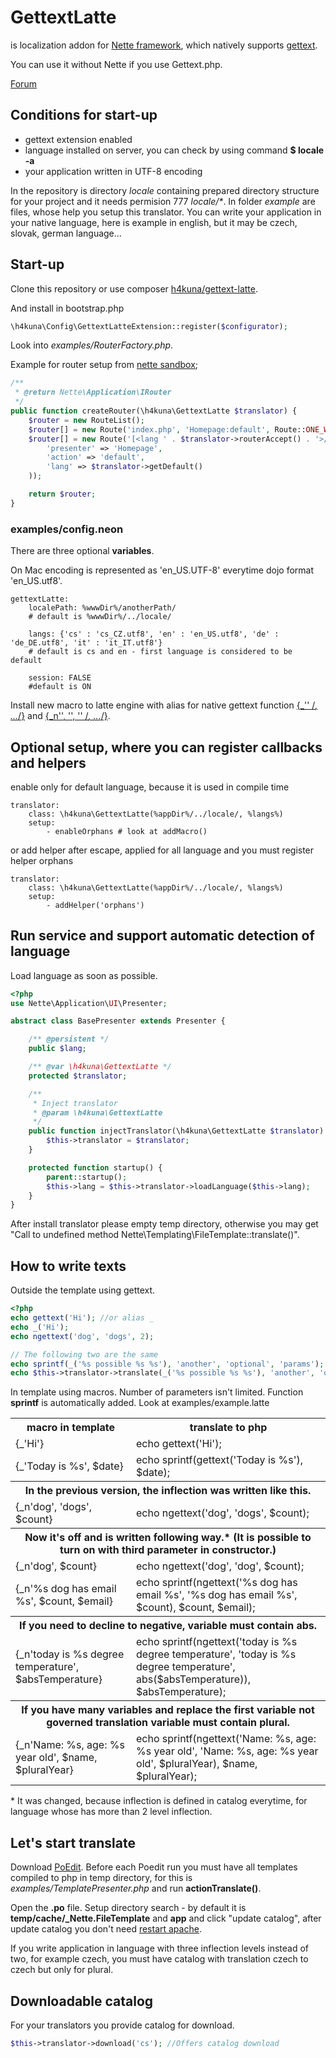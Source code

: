 GettextLatte
===========

is localization addon for [Nette framework](http://nette.org/), which natively supports [gettext](http://php.net/manual/en/book.gettext.php).

You can use it without Nette if you use Gettext.php.

[Forum](http://forum.nette.org/cs/12021-gettext-na-100-v-sablonach#p86467)

Conditions for start-up
----------------------
* gettext extension enabled
* language installed on server, you can check by using command **$ locale -a**
* your application written in UTF-8 encoding

In the repository is directory _locale_ containing prepared directory structure for your project and it needs permision 777 _locale/*_. In folder _example_ are files, whose help you setup this translator. You can write your application in your native language, here is example in english, but it may be czech, slovak, german language...

Start-up
---------------------
Clone this repository or use composer [h4kuna/gettext-latte](https://packagist.org/packages/h4kuna/gettext-latte).

And install in bootstrap.php
```php
\h4kuna\Config\GettextLatteExtension::register($configurator);
```

Look into _examples/RouterFactory.php_.

Example for router setup from [nette sandbox](https://github.com/nette/sandbox/blob/master/app/router/RouterFactory.php);
```php
/**
 * @return Nette\Application\IRouter
 */
public function createRouter(\h4kuna\GettextLatte $translator) {
    $router = new RouteList();
    $router[] = new Route('index.php', 'Homepage:default', Route::ONE_WAY);
    $router[] = new Route('[<lang ' . $translator->routerAccept() . '>/]<presenter>/<action>/[<id>/]', array(
        'presenter' => 'Homepage',
        'action' => 'default',
        'lang' => $translator->getDefault()
    ));

    return $router;
}
```

### examples/config.neon
There are three optional **variables**.

On Mac encoding is represented as 'en_US.UTF-8' everytime dojo format 'en_US.utf8'.
```
gettextLatte:
    localePath: %wwwDir%/anotherPath/
    # default is %wwwDir%/../locale/

    langs: {'cs' : 'cs_CZ.utf8', 'en' : 'en_US.utf8', 'de' : 'de_DE.utf8', 'it' : 'it_IT.utf8'}
    # default is cs and en - first language is considered to be default

    session: FALSE
    #default is ON
```

Install new macro to latte engine with alias for native gettext function [{_'' /*, ...*/}](http://www.php.net/manual/en/function.gettext.php) and [{_n'', '', '' /*, ...*/}](http://www.php.net/manual/en/function.ngettext.php).


Optional setup, where you can register callbacks and helpers
-------------------
enable only for default language, because it is used in compile time
```
translator:
    class: \h4kuna\GettextLatte(%appDir%/../locale/, %langs%)
    setup:
        - enableOrphans # look at addMacro()
```
or add helper after escape, applied for all language and you must register helper orphans
```
translator:
    class: \h4kuna\GettextLatte(%appDir%/../locale/, %langs%)
    setup:
        - addHelper('orphans')
```

Run service and support automatic detection of language
-------------------
Load language as soon as possible.

```php
<?php
use Nette\Application\UI\Presenter;

abstract class BasePresenter extends Presenter {

    /** @persistent */
    public $lang;

    /** @var \h4kuna\GettextLatte */
    protected $translator;

    /**
     * Inject translator
     * @param \h4kuna\GettextLatte
     */
    public function injectTranslator(\h4kuna\GettextLatte $translator) {
        $this->translator = $translator;
    }

    protected function startup() {
        parent::startup();
        $this->lang = $this->translator->loadLanguage($this->lang);
    }
}
```

After install translator please empty temp directory, otherwise you may get "Call to undefined method Nette\Templating\FileTemplate::translate()".

How to write texts
---------------
Outside the template using gettext.

```php
<?php
echo gettext('Hi'); //or alias _
echo _('Hi');
echo ngettext('dog', 'dogs', 2);

// The following two are the same
echo sprintf(_('%s possible %s %s'), 'another', 'optional', 'params'); // is faster
echo $this->translator->translate(_('%s possible %s %s'), 'another', 'optional', 'params');

```

In template using macros. Number of parameters isn't limited. Function **sprintf** is automatically added. Look at examples/example.latte

<table>
<tr>
<th>macro in template</th><th>translate to php</th>
</tr>
<tr>
<td>{_'Hi'}</td><td>echo gettext('Hi');</td>
</tr>
<tr>
<td>{_'Today is %s', $date}</td><td>echo sprintf(gettext('Today is %s'), $date);</td>
</tr>
<tr>
<th colspan="2">In the previous version, the inflection was written like this.</th>
</tr>
<tr>
<td>{_n'dog', 'dogs', $count}</td><td>echo ngettext('dog', 'dogs', $count);</td>
</tr>
<tr>
<th colspan="2">Now it's off and is written following way.* (It is possible to turn on with third parameter in constructor.)</th>
</tr>
<tr>
<td>{_n'dog', $count}</td><td>echo ngettext('dog', 'dog', $count);</td>
</tr>
<tr>
<td>{_n'%s dog has email %s', $count, $email}</td><td>echo sprintf(ngettext('%s dog has email %s', '%s dog has email %s', $count), $count, $email);</td>
</tr>
<tr>
<th colspan="2">If you need to decline to negative, variable must contain abs.</th>
</tr>
<tr>
<td>{_n'today is %s degree temperature', $absTemperature}</td><td>echo sprintf(ngettext('today is %s degree temperature', 'today is %s degree temperature', abs($absTemperature)), $absTemperature);</td>
</tr>
<tr>
<th colspan="2">If you have many variables and replace the first variable not governed translation variable must contain plural.</th>
</tr>
<tr>
<td>{_n'Name: %s, age: %s year old', $name, $pluralYear}</td><td>echo sprintf(ngettext('Name: %s, age: %s year old', 'Name: %s, age: %s year old', $pluralYear), $name, $pluralYear);</td>
</tr>
</table>

\* It was changed, because inflection is defined in catalog everytime, for language whose has more than 2 level inflection.

Let's start translate
---------------------
Download [PoEdit](http://www.poedit.net/download.php).
Before each Poedit run you must have all templates compiled to php in temp directory, for this is _examples/TemplatePresenter.php_ and run **actionTranslate()**.

Open the **.po** file. Setup directory search - by default it is **temp/cache/_Nette.FileTemplate** and **app**  and click "update catalog", after update catalog you don't need [restart apache](http://php.net/manual/en/function.gettext.php#110735).


If you write application in language with three inflection levels instead of two, for example czech, you must have catalog with translation czech to czech but only for plural.

Downloadable catalog
---------------
For your translators you provide catalog for download.

```php
$this->translator->download('cs'); //Offers catalog download
```